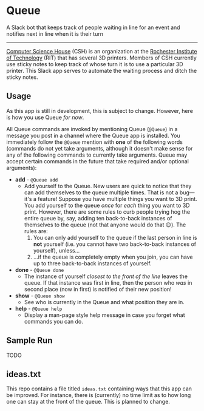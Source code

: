 # Queue
A Slack bot that keeps track of people waiting in line for an event and notifies next in line when it is their turn

---
[Computer Science House](https://csh.rit.edu) (CSH) is an organization at the [Rochester Institute of Technology](https://www.rit.edu) (RIT) that has several 3D printers. Members of CSH currently use sticky notes to keep track of whose turn it is to use a particular 3D printer. This Slack app serves to automate the waiting process and ditch the sticky notes.

## Usage
As this app is still in development, this is subject to change. However, here is how you use Queue *for now*.

All Queue commands are invoked by mentioning Queue (`@Queue`) in a message you post in a channel where the Queue app is installed. You immediately follow the `@Queue` mention with __one__ of the following words (commands do not yet take arguments, although it doesn't make sense for any of the following commands to currently take arguments. Queue may accept certain commands in the future that take required and/or optional arguments):
* __add__ - `@Queue add`
	* Add yourself to the Queue. New users are quick to notice that they can add themselves to the queue multiple times.
	That is not a bug—it's a feature! Suppose you have multiple things you want to 3D print. You add yourself to the queue
	*once* for *each* thing you want to 3D print. However, there are some rules to curb people trying hog the entire queue
	by, say, adding ten back-to-back instances of themselves to the queue (not that anyone would do that 😉). The rules are:
		1. You can only add yourself to the queue if the last person in line is __not__ yourself (i.e. you cannot have two
		back-to-back instances of yourself), unless...
		2. ...if the queue is completely empty when you join, you can have up to three back-to-back instances of yourself.
* __done__ - `@Queue done`
	* The instance of yourself *closest to the front of the line* leaves the queue. If that instance was first in line, then
	the person who *was* in second place (now in first) is notified of their new position!
* __show__ - `@Queue show`
	* See who is currently in the Queue and what position they are in.
* __help__ - `@Queue help`
	* Display a man-page style help message in case you forget what commands you can do.

## Sample Run

TODO

## ideas.txt
This repo contains a file titled `ideas.txt` containing ways that this app can be improved. For instance, there is
(currently) no time limit as to how long one can stay at the front of the queue. This is planned to change.
